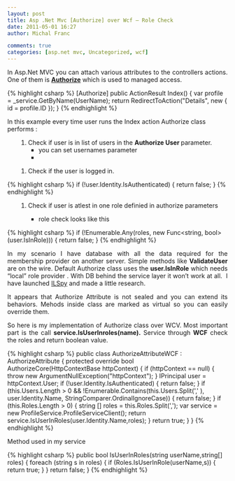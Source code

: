 ```yaml
---
layout: post
title: Asp .Net Mvc [Authorize] over Wcf – Role Check
date: 2011-05-01 16:27
author: Michal Franc

comments: true
categories: [asp.net mvc, Uncategorized, wcf]
---
```

<p align="justify">In Asp.Net MVC you can attach various attributes to the controllers actions. One of them is <strong><a href="http://msdn.microsoft.com/en-us/library/system.web.mvc.authorizeattribute.aspx">Authorize</a></strong> which is used to managed access.</p>


{% highlight csharp %}
[Authorize]
public ActionResult Index()
{
    var profile = _service.GetByName(UserName);
    return RedirectToAction("Details", new { id = profile.ID });
}
{% endhighlight %}

In this example every time user runs the Index action Authorize class performs :
<ol>
<ol>
	<li>Check if user is in list of users in the <strong>Authorize User </strong>parameter.
<ul>
	<li>you can set usernames parameter</li>
	<li>
</li>
</ul>
</li>
</ol>
</ol>
<ol>
<ol>
	<li>Check if the user is logged in.</li>
</ol>
</ol>
<div>

{% highlight csharp %}
if (!user.Identity.IsAuthenticated)
{
        return false;
}
{% endhighlight %}

</div>
<ol>
<ol>
	<li>Check if user is atlest in one role definied in authorize parameters</li>
</ol>
</ol>
<div>

</div>
<ol>
<ol>
<ul>
	<li>role check looks like this</li>
</ul>
</ol>
</ol>

{% highlight csharp %}
if (!Enumerable.Any<string>(roles, new Func<string, bool>(user.IsInRole)))
{
        return false;
}
{% endhighlight %}

<p align="justify">In my scenario I have database with all the data required for the membership provider on another server. Simple methods like <strong>ValidateUser</strong> are on the wire. Default Authorize class uses the <strong>user.IsInRole</strong> which needs “local” role provider . With DB behind the service layer it won’t work at all.  I have launched <a href="http://wiki.sharpdevelop.net/ilspy.ashx">ILSpy</a> and made a little research.</p>
<p align="justify">It appears that Authorize Attribute is not sealed and you can extend its behaviors. Mehods inside class are marked as virtual so you can easily override them.</p>
<p align="justify">So here is my implementation of Authorize class over WCV. Most important part is the call <strong>service.IsUserInroles(name).</strong> Service through <strong>WCF</strong> check the roles and return boolean value.</p>


{% highlight csharp %}
    public class AuthorizeAttributeWCF : AuthorizeAttribute
    {
        protected override bool AuthorizeCore(HttpContextBase httpContext)
        {
            if (httpContext == null)
            {
                throw new ArgumentNullException("httpContext");
            }
            IPrincipal user = httpContext.User;
            if (!user.Identity.IsAuthenticated)
            {
                return false;
            }
            if (this.Users.Length > 0 &amp;&amp; !Enumerable.Contains<string>(this.Users.Split(','
                ), user.Identity.Name, StringComparer.OrdinalIgnoreCase))
            {
                return false;
            }
            if (this.Roles.Length > 0)
            {
                string [] roles = this.Roles.Split(',');
                var service = new ProfileService.ProfileServiceClient();
                return service.IsUserInRoles(user.Identity.Name,roles);
            }
            return true;
        }
    }
{% endhighlight %}

Method used in my service

{% highlight csharp %}
        public bool IsUserInRoles(string userName,string[] roles)
        {
            foreach (string s in roles)
            {
                if (Roles.IsUserInRole(userName,s))
                {
                    return true;
                }
            }
            return false;
        }
{% endhighlight %}

&nbsp;
